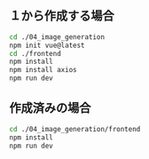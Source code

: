 ## １から作成する場合

```sh
cd ./04_image_generation
npm init vue@latest
cd ./frontend
npm install
npm install axios
npm run dev
```

## 作成済みの場合

```sh
cd ./04_image_generation/frontend
npm install
npm run dev
```